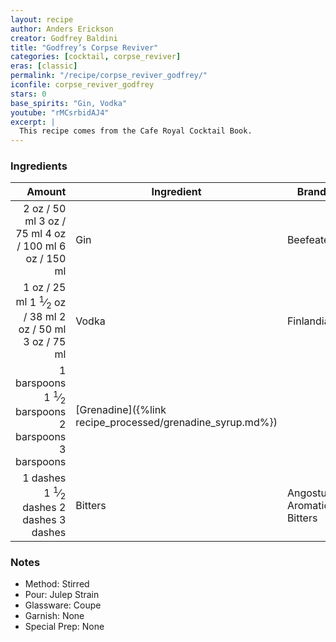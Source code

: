 ```yaml
---
layout: recipe
author: Anders Erickson
creator: Godfrey Baldini
title: "Godfrey’s Corpse Reviver"
categories: [cocktail, corpse_reviver]
eras: [classic]
permalink: "/recipe/corpse_reviver_godfrey/"
iconfile: corpse_reviver_godfrey
stars: 0
base_spirits: "Gin, Vodka"
youtube: "rMCsrbidAJ4"
excerpt: |
  This recipe comes from the Cafe Royal Cocktail Book.
---
```


### Ingredients

|     Amount | Ingredient                                      | Brand                      |
| ---------: | ----------------------------------------------- | -------------------------- |
|       <span class="onex active">2 oz  / 50 ml</span> <span class="onehalfx">3 oz  / 75 ml</span> <span class="twox">4 oz  / 100 ml</span> <span class="threex">6 oz  / 150 ml</span>| Gin                                             | Beefeater                  |
|       <span class="onex active">1 oz  / 25 ml</span> <span class="onehalfx">1 <sup>1</sup>&frasl;<sub>2</sub> oz  / 38 ml</span> <span class="twox">2 oz  / 50 ml</span> <span class="threex">3 oz  / 75 ml</span>| Vodka                                           | Finlandia                  |
| <span class="onex active">1 barspoons</span> <span class="onehalfx">1 <sup>1</sup>&frasl;<sub>2</sub> barspoons</span> <span class="twox">2 barspoons</span> <span class="threex">3 barspoons</span>| [Grenadine]({%link recipe_processed/grenadine_syrup.md%}) |
|     <span class="onex active">1 dashes</span> <span class="onehalfx">1 <sup>1</sup>&frasl;<sub>2</sub> dashes</span> <span class="twox">2 dashes</span> <span class="threex">3 dashes</span>| Bitters                                         | Angostura Aromatic Bitters |

### Notes

- Method: Stirred
- Pour: Julep Strain
- Glassware: Coupe
- Garnish: None
- Special Prep: None

    
<script type="application/ld+json">
{
  "@context": "https://schema.org",
  "@type": "Recipe",
  "author": {
    "@type": "Person",
    "name": "{{ page.author }}"
    },
  "image": "{%- for page in page.categories limit: 1 %}{% assign cat = site.data.categories | where: "slug", page | first %}{{ site.url }}{{ site.baseurl}}/assets/images/category_{{cat.slug}}.svg{% endfor -%}",
  "description": "{{ page.excerpt | strip_html | replace: '"', "'" }}",
  "recipeIngredient": [
  "2 oz Gin",
  "1 oz Vodka",
  "1 barspoon Grenadine",
  "1 dash Bitters"
    ],
  "name": "{{ page.title }}",
  "recipeInstructions": [
    {
      "@type": "HowToStep",
      "text": "- Method: Stirred"
    },
    {
      "@type": "HowToStep",
      "text": "- Pour: Julep Strain"
    },
    {
      "@type": "HowToStep",
      "text": "- Glassware: Coupe"
    },
    {
      "@type": "HowToStep",
      "text": "- Garnish: None"
    },
    {
      "@type": "HowToStep",
      "text": "- Special Prep: None"
    }
    ],
  "recipeYield": "1 cocktail",
  "recipeCategory": "cocktail",
  {% if page.stars and site.data.ratings[page.iconfile].ratings -%}"aggregateRating": {
   "@type": "AggregateRating",
   "ratingValue": "{%- include stars_metadata.html %}",
   "bestRating": "5",
   "reviewCount": "2"},{%- endif %}
  "recipeCuisine": "global",
  "prepTime": "PT20M",
  "cookTime": "PT15S",
  "keywords": "{{ page.title }}, cocktail, {{ page.eras }}, {%- include category_metadata.html -%}, {%- include spirits_metadata.html -%}"
}
</script>

    